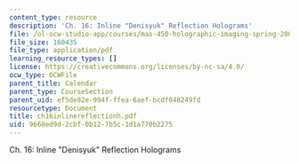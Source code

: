 ```yaml
---
content_type: resource
description: 'Ch. 16: Inline "Denisyuk" Reflection Holograms'
file: /ol-ocw-studio-app/courses/mas-450-holographic-imaging-spring-2003/9668ed9d2cbf0b127b5c1d1a770b2275_ch16inlinereflectionh.pdf
file_size: 160435
file_type: application/pdf
learning_resource_types: []
license: https://creativecommons.org/licenses/by-nc-sa/4.0/
ocw_type: OCWFile
parent_title: Calendar
parent_type: CourseSection
parent_uid: ef5de82e-994f-ffea-6aef-bcdf048249fd
resourcetype: Document
title: ch16inlinereflectionh.pdf
uid: 9668ed9d-2cbf-0b12-7b5c-1d1a770b2275
---
```

Ch. 16: Inline "Denisyuk" Reflection Holograms